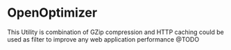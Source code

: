 OpenOptimizer
=============

This Utility is combination of GZip compression and HTTP caching could be used as filter to improve any web application performance
@TODO
